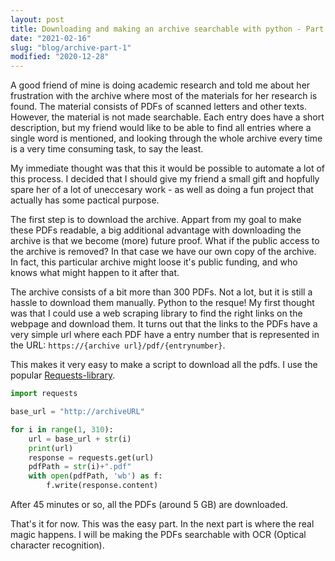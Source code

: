 ```yaml
---
layout: post
title: Downloading and making an archive searchable with python - Part 1
date: "2021-02-16"
slug: "blog/archive-part-1"
modified: "2020-12-28"
---
```


A good friend of mine is doing academic research and told me about her frustration with the archive where most of the materials for her research is found. The material consists of PDFs of scanned letters and other texts. However, the material is not made searchable. Each entry does have a short description, but my friend would like to be able to find all entries where a single word is mentioned, and looking through the whole archive every time is a very time consuming task, to say the least.

My immediate thought was that this it would be possible to automate a lot of this process. I decided that I should give my friend a small gift and hopfully spare her of a lot of uneccesary work - as well as doing a fun project that actually has some pactical purpose.

The first step is to download the archive. Appart from my goal to make these PDFs readable, a big additional advantage with downloading the archive is that we become (more) future proof. What if the public access to the archive is removed? In that case we have our own copy of the archive. In fact, this particular archive might loose it's public funding, and who knows what might happen to it after that.

The archive consists of a bit more than 300 PDFs. Not a lot, but it is still a hassle to download them manually. Python to the resque! My first thought was that I could use a web scraping library to find the right links on the webpage and download them. It turns out that the links to the PDFs have a very simple url where each PDF have a entry number that is represented in the URL: `https://{archive url}/pdf/{entrynumber}`.

This makes it very easy to make a script to download all the pdfs. I use the popular [Requests-library](https://requests.readthedocs.io/en/master/).

```Python
import requests

base_url = "http://archiveURL"

for i in range(1, 310):
    url = base_url + str(i)
    print(url)
    response = requests.get(url)
    pdfPath = str(i)+".pdf"
    with open(pdfPath, 'wb') as f:
        f.write(response.content)
```

After 45 minutes or so, all the PDFs (around 5 GB) are downloaded.

That's it for now. This was the easy part. In the next part is where the real magic happens. I will be making the PDFs searchable with OCR (Optical character recognition).
